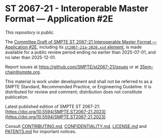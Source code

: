 # ST 2067-21 - Interoperable Master Format — Application #2E

_This repository is *public*._

The [Committee Draft of SMPTE ST 2067-21 Interoperable Master Format — Application #2E](./index.html),
including its [`st2067-21a-2020.xsd` element](st2067-21a-2023.xsd), is made available for
a public review period ending no earlier than 2025-07-01, and no later than 2025-12-01.

Report issues at https://github.com/SMPTE/st2067-21/issues or at [35pm-chair@smpte.org](mailto:35pm-chair@smpte.org).

This material is work under development and shall not be referred to as a SMPTE Standard, Recommended Practice, or Engineering
Guideline. It is distributed for review and comment; distribution does not constitute publication.

Latest published edition of SMPTE ST 2067-21:
[https://doi.org/10.5594/SMPTE.ST2067-21.2023](https://doi.org/10.5594/SMPTE.ST2067-21.2023)

Consult [CONTRIBUTING.md](./CONTRIBUTING.md), [CONFIDENTIALITY.md](./CONFIDENTIALITY.md), [LICENSE.md](./LICENSE.md) and
[PATENTS.md](./PATENTS.md) for important notices.
